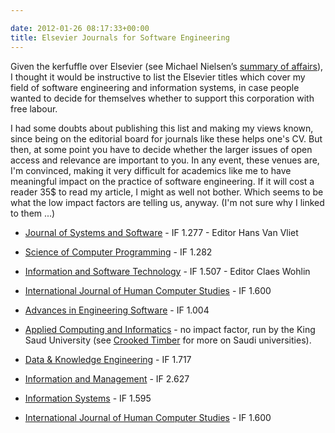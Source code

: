 ```yaml
---

date: 2012-01-26 08:17:33+00:00
title: Elsevier Journals for Software Engineering
---
```


Given the kerfuffle over Elsevier (see Michael Nielsen’s [summary of affairs](http://michaelnielsen.org/blog/on-elsevier/)), I thought it would be instructive to list the Elsevier titles which cover my field of software engineering and information systems, in case people wanted to decide for themselves whether to support this corporation with free labour.

I had some doubts about publishing this list and making my views known, since being on the editorial board for journals like these helps one's CV. But then, at some point you have to decide whether the larger issues of open access and relevance are important to you. In any event, these venues are, I'm convinced, making it very difficult for academics like me to have meaningful impact on the practice of software engineering. If it will cost a reader 35$ to read my article, I might as well not bother. Which seems to be what the low impact factors are telling us, anyway. (I'm not sure why I linked to them ...)



	
  * [Journal of Systems and Software](http://www.journals.elsevier.com/journal-of-systems-and-software/) - IF 1.277 - Editor Hans Van Vliet

	
  * [Science of Computer Programming](http://www.journals.elsevier.com/science-of-computer-programming/) - IF 1.282

	
  * [Information and Software Technology](http://www.journals.elsevier.com/information-and-software-technology/) - IF 1.507 - Editor Claes Wohlin

	
  * [International Journal of Human Computer Studies](http://www.journals.elsevier.com/international-journal-of-human-computer-studies/) - IF 1.600

	
  * [Advances in Engineering Software](http://www.journals.elsevier.com/advances-in-engineering-software/) - IF 1.004

	
  * [Applied Computing and Informatics](http://www.elsevier.com/wps/find/journaldescription.cws_home/724375/description#description) - no impact factor, run by the King Saud University (see [Crooked Timber](http://crookedtimber.org/2011/12/30/cash-for-citations/) for more on Saudi universities).

	
  * [Data & Knowledge Engineering](http://www.journals.elsevier.com/data-and-knowledge-engineering/) - IF 1.717

	
  * [Information and Management](http://www.journals.elsevier.com/information-and-management/) - IF 2.627

	
  * [Information Systems](http://www.journals.elsevier.com/information-systems/) - IF 1.595

	
  * [International Journal of Human Computer Studies](http://www.journals.elsevier.com/international-journal-of-human-computer-studies/) - IF 1.600


